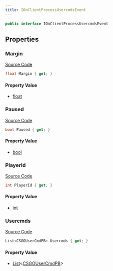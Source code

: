 ```yaml
---
title: IOnClientProcessUsercmdsEvent
---
```


```csharp
public interface IOnClientProcessUsercmdsEvent
```

## Properties

### Margin

[Source Code](https://github.com/swiftly-solution/swiftlys2/blob/main/managed/src/SwiftlyS2.Shared/Modules/Events/EventParams/IOnClientProcessUsercmdsEvent.cs#L29)

```csharp
float Margin { get; }
```

#### Property Value

- [float](https://learn.microsoft.com/dotnet/api/system.single)

### Paused

[Source Code](https://github.com/swiftly-solution/swiftlys2/blob/main/managed/src/SwiftlyS2.Shared/Modules/Events/EventParams/IOnClientProcessUsercmdsEvent.cs#L24)

```csharp
bool Paused { get; }
```

#### Property Value

- [bool](https://learn.microsoft.com/dotnet/api/system.boolean)

### PlayerId

[Source Code](https://github.com/swiftly-solution/swiftlys2/blob/main/managed/src/SwiftlyS2.Shared/Modules/Events/EventParams/IOnClientProcessUsercmdsEvent.cs#L14)

```csharp
int PlayerId { get; }
```

#### Property Value

- [int](https://learn.microsoft.com/dotnet/api/system.int32)

### Usercmds

[Source Code](https://github.com/swiftly-solution/swiftlys2/blob/main/managed/src/SwiftlyS2.Shared/Modules/Events/EventParams/IOnClientProcessUsercmdsEvent.cs#L19)

```csharp
List<CSGOUserCmdPB> Usercmds { get; }
```

#### Property Value

- [List](https://learn.microsoft.com/dotnet/api/system.collections.generic.list-1)<[CSGOUserCmdPB](/docs/api/shared/protobufdefinitions/csgousercmdpb)>

